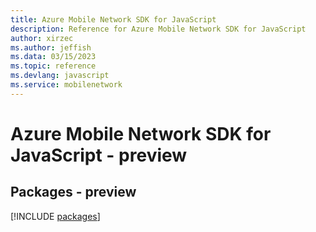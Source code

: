 ```yaml
---
title: Azure Mobile Network SDK for JavaScript
description: Reference for Azure Mobile Network SDK for JavaScript
author: xirzec
ms.author: jeffish
ms.data: 03/15/2023
ms.topic: reference
ms.devlang: javascript
ms.service: mobilenetwork
---
```

# Azure Mobile Network SDK for JavaScript - preview
## Packages - preview
[!INCLUDE [packages](mobile-network-index.md)]